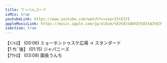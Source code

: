 ```yaml
---
title: てっぺんコード
isMix: true
youtubeLink: https://www.youtube.com/watch?v=xxpr15tE1YI
appleMusicLink: https://music.apple.com/jp/album/%E3%81%A6%E3%81%A3%E3%81%BA%E3%82%93%E3%82%B3%E3%83%BC%E3%83%89/1718410868?&i=1718410981
isActive: true
---
```


【ｲﾝﾄﾛ】 <t s=6>(00:06)</t> ミョーホントゥスケ広場 → スタンダード<br />
【1 ｻﾋﾞ後】 <t s=75>(01:15)</t> ジャパニーズ<br />
【ｱｳﾄﾛ】 <t s=188>(03:08)</t> 園長うんち<br />
